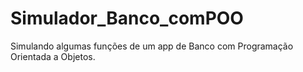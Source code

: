 # Simulador_Banco_comPOO
Simulando algumas funções de um app de Banco com Programação Orientada a Objetos.
